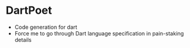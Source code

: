 # DartPoet

- Code generation for dart
- Force me to go through Dart language specification in pain-staking details